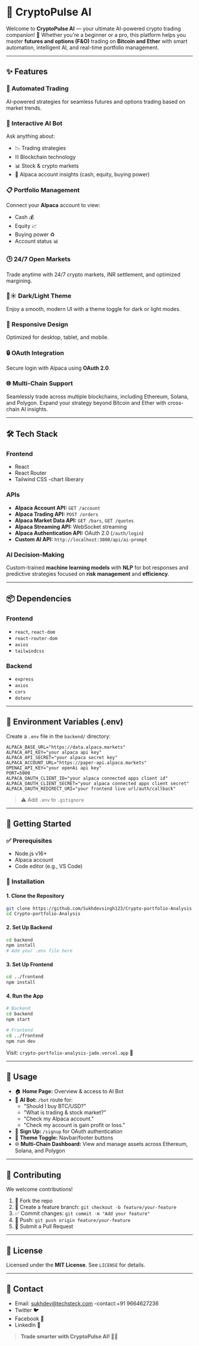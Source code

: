 # 🚀 CryptoPulse AI

Welcome to **CryptoPulse AI** — your ultimate AI-powered crypto trading companion! 🌟 Whether you're a beginner or a pro, this platform helps you master **futures and options (F&O)** trading on **Bitcoin and Ether** with smart automation, intelligent AI, and real-time portfolio management.

---

## ✨ Features

### 🤖 Automated Trading
AI-powered strategies for seamless futures and options trading based on market trends.

### 💬 Interactive AI Bot
Ask anything about:
- 📉 Trading strategies
- ⛓️ Blockchain technology
- 📊 Stock & crypto markets
- 💸 Alpaca account insights (cash, equity, buying power)

### 📋 Portfolio Management
Connect your **Alpaca** account to view:
- Cash 💰
- Equity 📈
- Buying power ♻️
- Account status 📊

### 🕒 24/7 Open Markets
Trade anytime with 24/7 crypto markets, INR settlement, and optimized margining.

### 🌙☀️ Dark/Light Theme
Enjoy a smooth, modern UI with a theme toggle for dark or light modes.

### 📱 Responsive Design
Optimized for desktop, tablet, and mobile.

### 🔒 OAuth Integration
Secure login with Alpaca using **OAuth 2.0**.

### 🌐 Multi-Chain Support
Seamlessly trade across multiple blockchains, including Ethereum, Solana, and Polygon. Expand your strategy beyond Bitcoin and Ether with cross-chain AI insights.

---

## 🛠️ Tech Stack

### Frontend
- React
- React Router
- Tailwind CSS
-chart liberary
### APIs
- **Alpaca Account API:** `GET /account`
- **Alpaca Trading API:** `POST /orders`
- **Alpaca Market Data API:** `GET /bars`, `GET /quotes`
- **Alpaca Streaming API:** WebSocket streaming
- **Alpaca Authentication API:** OAuth 2.0 (`/auth/login`)
- **Custom AI API:** `http://localhost:3000/api/ai-prompt`

### AI Decision-Making
Custom-trained **machine learning models** with **NLP** for bot responses and predictive strategies focused on **risk management** and **efficiency**.

---

## 📦 Dependencies

### Frontend
- `react`, `react-dom`
- `react-router-dom`
- `axios`
- `tailwindcss`

### Backend
- `express`
- `axios`
- `cors`
- `dotenv`

---

## 🔑 Environment Variables (.env)

Create a `.env` file in the `backend/` directory:
```
ALPACA_BASE_URL="https://data.alpaca.markets"
ALPACA_API_KEY="your alpaca api key"
ALPACA_API_SECRET="your alpaca secret key"
ALPACA_ACCOUNT_URL="https://paper-api.alpaca.markets"
OPENAI_API_KEY="your openAi api key"
PORT=5000
ALPACA_OAUTH_CLIENT_ID="your alpaca connected apps client id"
ALPACA_OAUTH_CLIENT_SECRET="your alpaca connected apps client secret"
ALPACA_OAUTH_REDIRECT_URI="your frontend live url/auth/callback"
```

> ⚠️ Add `.env` to `.gitignore`

---

## 🚀 Getting Started

### ✅ Prerequisites
- Node.js v16+
- Alpaca account
- Code editor (e.g., VS Code)

### 📅 Installation

#### 1. Clone the Repository
```bash
git clone https://github.com/Sukhdevsingh123/Crypto-portfolio-Analysis.git
cd Crypto-portfolio-Analysis
```

#### 2. Set Up Backend
```bash
cd backend
npm install
# Add your .env file here
```

#### 3. Set Up Frontend
```bash
cd ../frontend
npm install
```

#### 4. Run the App
```bash
# Backend
cd backend
npm start

# Frontend
cd ../frontend
npm run dev
```

Visit: `crypto-portfolio-analysis-jade.vercel.app` 🎉

---

## 💽 Usage

- 🏠 **Home Page:** Overview & access to AI Bot
- 💬 **AI Bot:** `/bot` route for:
  - "Should I buy BTC/USD?"
  - "What is trading & stock market?"
  - "Check my Alpaca account."
  - "Check my account is gain profit or loss."
- 🔐 **Sign Up:** `/signup` for OAuth authentication
- 🌙 **Theme Toggle:** Navbar/footer buttons
- 🌐 **Multi-Chain Dashboard:** View and manage assets across Ethereum, Solana, and Polygon

---

## 🌟 Contributing

We welcome contributions!

1. 🍴 Fork the repo
2. 🔀 Create a feature branch: `git checkout -b feature/your-feature`
3. ✅ Commit changes: `git commit -m "Add your feature"`
4. 🚀 Push: `git push origin feature/your-feature`
5. 📅 Submit a Pull Request

---

## 📜 License

Licensed under the **MIT License**. See `LICENSE` for details.

---

## 📧 Contact

- Email: [sukhdev@techsteck.com](mailto:sukhdev@techsteck.com)
-contact:+91 9664627236
- Twitter 🐦
- Facebook 💼
- LinkedIn 🔗

> **Trade smarter with CryptoPulse AI! 🚀💸**

